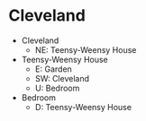 
# Cleveland


* Cleveland
  * NE: Teensy-Weensy House
* Teensy-Weensy House
  * E: Garden
  * SW: Cleveland
  * U: Bedroom
* Bedroom
  * D: Teensy-Weensy House
